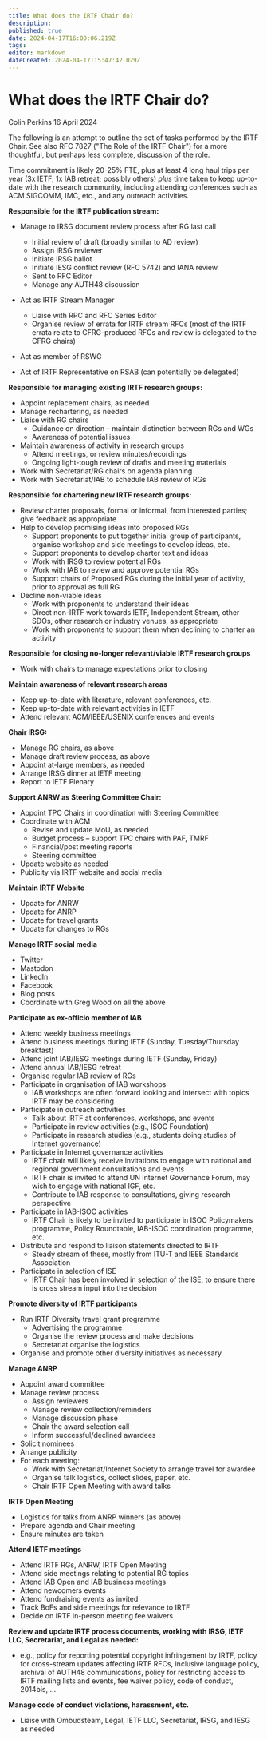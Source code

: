 ```yaml
---
title: What does the IRTF Chair do?
description: 
published: true
date: 2024-04-17T16:00:06.219Z
tags: 
editor: markdown
dateCreated: 2024-04-17T15:47:42.029Z
---
```


# What does the IRTF Chair do?
Colin Perkins
16 April 2024

The following is an attempt to outline the set of tasks performed by the IRTF Chair. See also RFC 7827 ("The Role of the IRTF Chair") for a more thoughtful, but perhaps less complete, discussion of the role.

Time commitment is likely 20-25% FTE, plus at least 4 long haul trips per year (3x IETF, 1x IAB retreat; possibly others) *plus* time taken to keep up-to-date with the research community, including attending conferences such as ACM SIGCOMM, IMC, etc., and any outreach activities.

**Responsible for the IRTF publication stream:**
* Manage to IRSG document review process after RG last call
  * Initial review of draft (broadly similar to AD review)
  * Assign IRSG reviewer
  * Initiate IRSG ballot
  * Initiate IESG conflict review (RFC 5742) and IANA review
  * Sent to RFC Editor
  * Manage any AUTH48 discussion

* Act as IRTF Stream Manager
	* Liaise with RPC and RFC Series Editor
	* Organise review of errata for IRTF stream RFCs (most of the IRTF errata relate to CFRG-produced RFCs and review is delegated to the CFRG chairs)

* Act as member of RSWG

* Act of IRTF Representative on RSAB (can potentially be delegated)

**Responsible for managing existing IRTF research groups:**
* Appoint replacement chairs, as needed
* Manage rechartering, as needed
* Liaise with RG chairs
  * Guidance on direction – maintain distinction between RGs and WGs
  * Awareness of potential issues
* Maintain awareness of activity in research groups
  * Attend meetings, or review minutes/recordings
  * Ongoing light-tough review of drafts and meeting materials
* Work with Secretariat/RG chairs on agenda planning
* Work with Secretariat/IAB to schedule IAB review of RGs

**Responsible for chartering new IRTF research groups:**
* Review charter proposals, formal or informal, from interested parties; give feedback as appropriate
* Help to develop promising ideas into proposed RGs
  * Support proponents to put together initial group of participants, organise workshop and side meetings to develop ideas, etc.
  * Support proponents to develop charter text and ideas
  * Work with IRSG to review potential RGs
  * Work with IAB to review and approve potential RGs
  * Support chairs of Proposed RGs during the initial year of activity, prior to approval as full RG
* Decline non-viable ideas
  * Work with proponents to understand their ideas
  * Direct non-IRTF work towards IETF, Independent Stream, other SDOs, other research or industry venues, as appropriate
  * Work with proponents to support them when declining to charter an activity

**Responsible for closing no-longer relevant/viable IRTF research groups**
* Work with chairs to manage expectations prior to closing

**Maintain awareness of relevant research areas**
* Keep up-to-date with literature, relevant conferences, etc.
* Keep up-to-date with relevant activities in IETF
* Attend relevant ACM/IEEE/USENIX conferences and events

**Chair IRSG:**
* Manage RG chairs, as above
* Manage draft review process, as above
* Appoint at-large members, as needed
* Arrange IRSG dinner at IETF meeting
* Report to IETF Plenary

**Support ANRW as Steering Committee Chair:**
* Appoint TPC Chairs in coordination with Steering Committee
* Coordinate with ACM
  * Revise and update MoU, as needed
  * Budget process – support TPC chairs with PAF, TMRF
  * Financial/post meeting reports
  * Steering committee
* Update website as needed
* Publicity via IRTF website and social media

**Maintain IRTF Website**
* Update for ANRW
* Update for ANRP
* Update for travel grants
* Update for changes to RGs

**Manage IRTF social media**
* Twitter
* Mastodon
* LinkedIn
* Facebook
* Blog posts
* Coordinate with Greg Wood on all the above

**Participate as ex-officio member of IAB**
* Attend weekly business meetings
* Attend business meetings during IETF (Sunday, Tuesday/Thursday breakfast)
* Attend joint IAB/IESG meetings during IETF (Sunday, Friday)
* Attend annual IAB/IESG retreat
* Organise regular IAB review of RGs
* Participate in organisation of IAB workshops
  * IAB workshops are often forward looking and intersect with topics IRTF may be considering
* Participate in outreach activities
  * Talk about IRTF at conferences, workshops, and events
  * Participate in review activities (e.g., ISOC Foundation)
  * Participate in research studies (e.g., students doing studies of Internet governance)
* Participate in Internet governance activities
  * IRTF chair will likely receive invitations to engage with national and regional government consultations and events
  * IRTF chair is invited to attend UN Internet Governance Forum, may wish to engage with national IGF, etc.
  * Contribute to IAB response to consultations, giving research perspective
* Participate in IAB-ISOC activities
  * IRTF Chair is likely to be invited to participate in ISOC Policymakers programme, Policy Roundtable, IAB-ISOC coordination programme, etc.
* Distribute and respond to liaison statements directed to IRTF
  * Steady stream of these, mostly from ITU-T and IEEE Standards Association
* Participate in selection of ISE
  * IRTF Chair has been involved in selection of the ISE, to ensure there is cross stream input into the decision

**Promote diversity of IRTF participants**
* Run IRTF Diversity travel grant programme
  * Advertising the programme
  * Organise the review process and make decisions
  * Secretariat organise the logistics
* Organise and promote other diversity initiatives as necessary

**Manage ANRP**
* Appoint award committee
* Manage review process
  * Assign reviewers
  * Manage review collection/reminders
  * Manage discussion phase
  * Chair the award selection call
  * Inform successful/declined awardees
* Solicit nominees
* Arrange publicity
* For each meeting:
  * Work with Secretariat/Internet Society to arrange travel for awardee
  * Organise talk logistics, collect slides, paper, etc.
  * Chair IRTF Open Meeting with award talks

**IRTF Open Meeting**
* Logistics for talks from ANRP winners (as above)
* Prepare agenda and Chair meeting
* Ensure minutes are taken

**Attend IETF meetings**
* Attend IRTF RGs, ANRW, IRTF Open Meeting
* Attend side meetings relating to potential RG topics
* Attend IAB Open and IAB business meetings
* Attend newcomers events
* Attend fundraising events as invited
* Track BoFs and side meetings for relevance to IRTF
* Decide on IRTF in-person meeting fee waivers

**Review and update IRTF process documents, working with IRSG, IETF LLC, Secretariat, and Legal as needed:**
* e.g., policy for reporting potential copyright infringement by IRTF, policy for cross-stream updates affecting IRTF RFCs, inclusive language policy, archival of AUTH48 communications, policy for restricting access to IRTF mailing lists and events, fee waiver policy, code of conduct, 2014bis, …

**Manage code of conduct violations, harassment, etc.**
* Liaise with Ombudsteam, Legal, IETF LLC, Secretariat, IRSG, and IESG as needed
